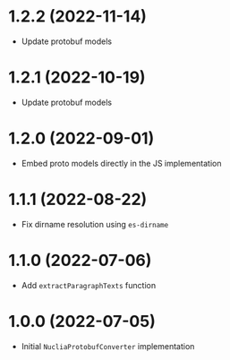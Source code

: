 # 1.2.2 (2022-11-14)

- Update protobuf models

# 1.2.1 (2022-10-19)

- Update protobuf models

# 1.2.0 (2022-09-01)

- Embed proto models directly in the JS implementation

# 1.1.1 (2022-08-22)

- Fix dirname resolution using `es-dirname`

# 1.1.0 (2022-07-06)

- Add `extractParagraphTexts` function

# 1.0.0 (2022-07-05)

- Initial `NucliaProtobufConverter` implementation
